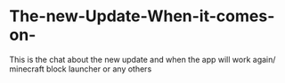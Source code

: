 # The-new-Update-When-it-comes-on-
This is the chat about the new update and when the app will work again/ minecraft block launcher or any others
